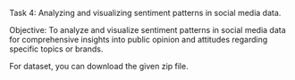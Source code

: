 Task 4: Analyzing and visualizing sentiment patterns in social media data.

Objective: To analyze and visualize sentiment patterns in social media data for comprehensive insights into public opinion and attitudes regarding specific topics or brands.

For dataset, you can download the given zip file.
